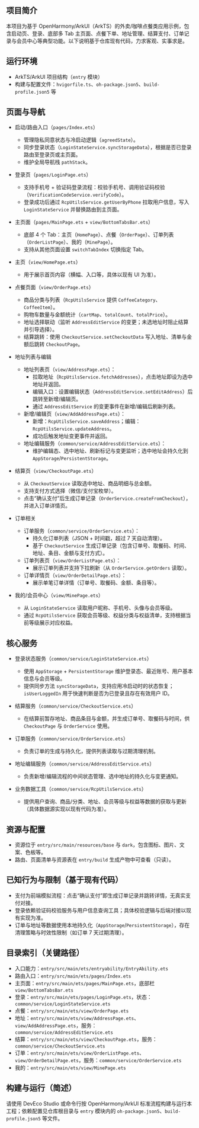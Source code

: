 ## 项目简介

本项目为基于 OpenHarmony/ArkUI（ArkTS）的外卖/咖啡点餐类应用示例，包含启动页、登录、底部多 Tab 主页面、点餐下单、地址管理、结算支付、订单记录与会员中心等典型功能。以下说明基于仓库现有代码，力求客观、实事求是。

## 运行环境

- ArkTS/ArkUI 项目结构（`entry` 模块）
- 构建与配置文件：`hvigorfile.ts`、`oh-package.json5`、`build-profile.json5` 等

## 页面与导航

- 启动/路由入口（`pages/Index.ets`）
  - 管理隐私同意状态与冷启动逻辑（`agreedState`）。
  - 同步登录状态（`LoginStateService.syncStorageData`），根据是否已登录路由至登录页或主页面。
  - 维护全局导航栈 `pathStack`。

- 登录页（`pages/LoginPage.ets`）
  - 支持手机号 + 验证码登录流程：校验手机号、调用验证码校验（`VerificationCodeService.verifyCode`）。
  - 登录成功后通过 `RcpUtilsService.getUserByPhone` 拉取用户信息，写入 `LoginStateService` 并替换路由到主页面。

- 主页面（`pages/MainPage.ets` + `view/BottomTabsBar.ets`）
  - 底部 4 个 Tab：主页（`HomePage`）、点餐（`OrderPage`）、订单列表（`OrderListPage`）、我的（`MinePage`）。
  - 支持从其他页面设置 `switchTabIndex` 切换指定 Tab。

- 主页（`view/HomePage.ets`）
  - 用于展示首页内容（横幅、入口等，具体以现有 UI 为准）。

- 点餐页面（`view/OrderPage.ets`）
  - 商品分类与列表（`RcpUtilsService` 提供 `CoffeeCategory`、`CoffeeItem`）。
  - 购物车数量与金额统计（`cartMap`、`totalCount`、`totalPrice`）。
  - 地址选择联动（监听 `AddressEditService` 的变更；未选地址时阻止结算并引导选择）。
  - 结算跳转：使用 `CheckoutService.setCheckoutData` 写入地址、清单与金额后跳转 `CheckoutPage`。

- 地址列表与编辑
  - 地址列表页（`view/AddressPage.ets`）：
    - 拉取地址（`RcpUtilsService.fetchAddresses`），点击地址即设为选中地址并返回。
    - 编辑入口：设置编辑状态（`AddressEditService.setEditAddress`）后跳转至新增/编辑页。
    - 通过 `AddressEditService` 的变更事件在新增/编辑后刷新列表。
  - 新增/编辑页（`view/AddAddressPage.ets`）：
    - 新增：`RcpUtilsService.saveAddress`；编辑：`RcpUtilsService.updateAddress`。
    - 成功后触发地址变更事件并返回。
  - 地址编辑服务（`common/service/AddressEditService.ets`）：
    - 维护编辑态、选中地址、刷新标记与变更监听；选中地址会持久化到 `AppStorage`/`PersistentStorage`。

- 结算页（`view/CheckoutPage.ets`）
  - 从 `CheckoutService` 读取选中地址、商品明细与总金额。
  - 支持支付方式选择（微信/支付宝枚举）。
  - 点击“确认支付”后生成订单记录（`OrderService.createFromCheckout`），并进入订单详情页。

- 订单相关
  - 订单服务（`common/service/OrderService.ets`）：
    - 持久化订单列表（JSON + 时间戳，超过 7 天自动清理）。
    - 基于 `CheckoutService` 生成订单记录（包含订单号、取餐码、时间、地址、条目、金额与支付方式）。
  - 订单列表页（`view/OrderListPage.ets`）：
    - 展示订单列表并支持下拉刷新（从 `OrderService.getOrders` 读取）。
  - 订单详情页（`view/OrderDetailPage.ets`）：
    - 展示单笔订单详情（订单号、取餐码、金额、条目等）。

- 我的/会员中心（`view/MinePage.ets`）
  - 从 `LoginStateService` 读取用户昵称、手机号、头像与会员等级。
  - 通过 `RcpUtilsService` 获取会员等级、权益分类与权益清单，支持根据当前等级展示对应权益。

## 核心服务

- 登录状态服务（`common/service/LoginStateService.ets`）
  - 使用 `AppStorage` + `PersistentStorage` 维护登录态、最近账号、用户基本信息与会员等级。
  - 提供同步方法 `syncStorageData`，支持应用冷启动时的状态恢复；`isUserLoggedIn` 用于快速判断是否为已登录且存在有效用户 ID。

- 结算服务（`common/service/CheckoutService.ets`）
  - 在结算前暂存地址、商品条目与金额，并生成订单号、取餐码与时间，供 `CheckoutPage` 与 `OrderService` 使用。

- 订单服务（`common/service/OrderService.ets`）
  - 负责订单的生成与持久化，提供列表读取与过期清理机制。

- 地址编辑服务（`common/service/AddressEditService.ets`）
  - 负责新增/编辑流程的中间状态管理、选中地址的持久化与变更通知。

- 业务数据工具（`common/service/RcpUtilsService.ets`）
  - 提供用户查询、商品/分类、地址、会员等级与权益等数据的获取与更新（具体数据源实现以现有代码为准）。

## 资源与配置

- 资源位于 `entry/src/main/resources/base` 与 `dark`，包含图标、图片、文案、色板等。
- 路由、页面清单与资源表在 `entry/build` 生成产物中可查看（只读）。

## 已知行为与限制（基于现有代码）

- 支付为前端模拟流程：点击“确认支付”即生成订单记录并跳转详情，无真实支付对接。
- 登录依赖验证码校验服务与用户信息查询工具；具体校验逻辑与后端对接以现有实现为准。
- 订单与地址等数据使用本地持久化（`AppStorage`/`PersistentStorage`），存在清理策略与时效性限制（如订单 7 天过期清理）。

## 目录索引（关键路径）

- 入口能力：`entry/src/main/ets/entryability/EntryAbility.ets`
- 路由入口：`entry/src/main/ets/pages/Index.ets`
- 主页面：`entry/src/main/ets/pages/MainPage.ets`，底部栏 `view/BottomTabsBar.ets`
- 登录：`entry/src/main/ets/pages/LoginPage.ets`，状态：`common/service/LoginStateService.ets`
- 点餐：`entry/src/main/ets/view/OrderPage.ets`
- 地址：`entry/src/main/ets/view/AddressPage.ets`、`view/AddAddressPage.ets`，服务：`common/service/AddressEditService.ets`
- 结算：`entry/src/main/ets/view/CheckoutPage.ets`，服务：`common/service/CheckoutService.ets`
- 订单：`entry/src/main/ets/view/OrderListPage.ets`、`view/OrderDetailPage.ets`，服务：`common/service/OrderService.ets`
- 我的：`entry/src/main/ets/view/MinePage.ets`

## 构建与运行（简述）

请使用 DevEco Studio 或命令行按 OpenHarmony/ArkUI 标准流程构建与运行本工程；依赖配置见仓库根目录与 `entry` 模块内的 `oh-package.json5`、`build-profile.json5` 等文件。


